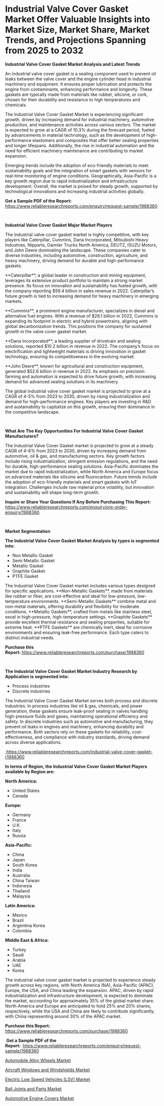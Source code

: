 <p><h1>Industrial Valve Cover Gasket Market Offer Valuable Insights into Market Size, Market Share, Market Trends, and Projections Spanning from 2025 to 2032</h1></p><p><strong>Industrial Valve Cover Gasket Market Analysis and Latest Trends</strong></p>
<p><p>An industrial valve cover gasket is a sealing component used to prevent oil leaks between the valve cover and the engine cylinder head in industrial machinery and equipment. It ensures proper lubrication and protects the engine from contaminants, enhancing performance and longevity. These gaskets are typically made from materials like rubber, silicone, or cork, chosen for their durability and resistance to high temperatures and chemicals.</p><p>The Industrial Valve Cover Gasket Market is experiencing significant growth, driven by increasing demand for industrial machinery, automotive production, and maintenance activities across various sectors. The market is expected to grow at a CAGR of 10.3% during the forecast period, fueled by advancements in material technology, such as the development of high-performance elastomers and composites that offer better sealing properties and longer lifespans. Additionally, the rise in industrial automation and the need for efficient machinery maintenance are contributing to market expansion.</p><p>Emerging trends include the adoption of eco-friendly materials to meet sustainability goals and the integration of smart gaskets with sensors for real-time monitoring of engine conditions. Geographically, Asia-Pacific is a key growth region due to rapid industrialization and infrastructure development. Overall, the market is poised for steady growth, supported by technological innovations and increasing industrial activities globally.</p></p>
<p><strong>Get a Sample PDF of the Report:&nbsp;</strong> <a href="https://www.reliableresearchreports.com/enquiry/request-sample/1988360?utm_campaign=10&utm_medium=2&utm_source=Github&utm_content=ia&utm_term=24012025&utm_id=industrial-valve-cover-gasket">https://www.reliableresearchreports.com/enquiry/request-sample/1988360</a></p>
<p>&nbsp;</p>
<p><strong>Industrial Valve Cover Gasket Major Market Players</strong></p>
<p><p>The industrial valve cover gasket market is highly competitive, with key players like Caterpillar, Cummins, Dana Incorporated, Mitsubishi Heavy Industries, Nipparts, Daimler Trucks North America, DEUTZ, ISUZU Motors, and John Deere dominating the landscape. These companies cater to diverse industries, including automotive, construction, agriculture, and heavy machinery, driving demand for durable and high-performance gaskets.</p><p>**Caterpillar**, a global leader in construction and mining equipment, leverages its extensive product portfolio to maintain a strong market presence. Its focus on innovation and sustainability has fueled growth, with the company reporting $59.4 billion in sales revenue in 2022. Caterpillar’s future growth is tied to increasing demand for heavy machinery in emerging markets.</p><p>**Cummins**, a prominent engine manufacturer, specializes in diesel and alternative fuel engines. With a revenue of $28.1 billion in 2022, Cummins is expanding its footprint in electric and hybrid powertrains, aligning with global decarbonization trends. This positions the company for sustained growth in the valve cover gasket market.</p><p>**Dana Incorporated**, a leading supplier of drivetrain and sealing solutions, reported $10.2 billion in revenue in 2022. The company’s focus on electrification and lightweight materials is driving innovation in gasket technology, ensuring its competitiveness in the evolving market.</p><p>**John Deere**, known for agricultural and construction equipment, generated $52.6 billion in revenue in 2022. Its emphasis on precision farming and automation is expected to drive future growth, with increasing demand for advanced sealing solutions in its machinery.</p><p>The global industrial valve cover gasket market is projected to grow at a CAGR of 4-5% from 2023 to 2030, driven by rising industrialization and demand for high-performance engines. Key players are investing in R&D and sustainability to capitalize on this growth, ensuring their dominance in the competitive landscape.</p></p>
<p>&nbsp;</p>
<p><strong>What Are The Key Opportunities For Industrial Valve Cover Gasket Manufacturers?</strong></p>
<p><p>The Industrial Valve Cover Gasket market is projected to grow at a steady CAGR of 4-6% from 2023 to 2030, driven by increasing demand from automotive, oil & gas, and manufacturing sectors. Key growth factors include rising industrialization, stringent emission regulations, and the need for durable, high-performance sealing solutions. Asia-Pacific dominates the market due to rapid industrialization, while North America and Europe focus on advanced materials like silicone and fluorocarbon. Future trends include the adoption of eco-friendly materials and smart gaskets with IoT integration. Challenges include raw material price volatility, but innovation and sustainability will shape long-term growth.</p></p>
<p><strong>Inquire or Share Your Questions If Any Before Purchasing This Report:</strong> <a href="https://www.reliableresearchreports.com/enquiry/pre-order-enquiry/1988360?utm_campaign=10&utm_medium=2&utm_source=Github&utm_content=ia&utm_term=24012025&utm_id=industrial-valve-cover-gasket">https://www.reliableresearchreports.com/enquiry/pre-order-enquiry/1988360</a></p>
<p>&nbsp;</p>
<p><strong>Market Segmentation</strong></p>
<p><strong>The Industrial Valve Cover Gasket Market Analysis by types is segmented into:</strong></p>
<p><ul><li>Non Metallic Gasket</li><li>Semi Metallic Gasket</li><li>Metallic Gasket</li><li>Graphite Gasket</li><li>PTFE Gasket</li></ul></p>
<p><p>The Industrial Valve Cover Gasket market includes various types designed for specific applications. **Non-Metallic Gaskets**, made from materials like rubber or fiber, are cost-effective and ideal for low-pressure, low-temperature environments. **Semi-Metallic Gaskets** combine metal and non-metal materials, offering durability and flexibility for moderate conditions. **Metallic Gaskets**, crafted from metals like stainless steel, excel in high-pressure, high-temperature settings. **Graphite Gaskets** provide excellent thermal resistance and sealing properties, suitable for extreme heat. **PTFE Gaskets** are chemically inert, ideal for corrosive environments and ensuring leak-free performance. Each type caters to distinct industrial needs.</p></p>
<p><strong>Purchase this Report:&nbsp;</strong><a href="https://www.reliableresearchreports.com/purchase/1988360?utm_campaign=10&utm_medium=2&utm_source=Github&utm_content=ia&utm_term=24012025&utm_id=industrial-valve-cover-gasket">https://www.reliableresearchreports.com/purchase/1988360</a></p>
<p>&nbsp;</p>
<p><strong>The Industrial Valve Cover Gasket Market Industry Research by Application is segmented into:</strong></p>
<p><ul><li>Process industries</li><li>Discrete industries</li></ul></p>
<p><p>The Industrial Valve Cover Gasket Market serves both process and discrete industries. In process industries like oil & gas, chemicals, and power generation, these gaskets ensure leak-proof sealing in valves handling high-pressure fluids and gases, maintaining operational efficiency and safety. In discrete industries such as automotive and manufacturing, they prevent oil leaks in engines and machinery, enhancing durability and performance. Both sectors rely on these gaskets for reliability, cost-effectiveness, and compliance with industry standards, driving demand across diverse applications.</p></p>
<p><a href="https://www.reliableresearchreports.com/industrial-valve-cover-gasket-r1988360?utm_campaign=10&utm_medium=2&utm_source=Github&utm_content=ia&utm_term=24012025&utm_id=industrial-valve-cover-gasket">&nbsp;https://www.reliableresearchreports.com/industrial-valve-cover-gasket-r1988360</a></p>
<p><strong>In terms of Region, the Industrial Valve Cover Gasket Market Players available by Region are:</strong></p>
<p>
    <p> <strong> North America: </strong>
        <ul>
            <li>United States</li>
            <li>Canada</li>
        </ul>
        </p> 
    <p> <strong> Europe: </strong>
        <ul>
            <li>Germany</li>
            <li>France</li>
            <li>U.K.</li>
            <li>Italy</li>
            <li>Russia</li>
        </ul>
        </p> 
    <p> <strong> Asia-Pacific: </strong>
        <ul>
            <li>China</li>
            <li>Japan</li>
            <li>South Korea</li>
            <li>India</li>
            <li>Australia</li>
            <li>China Taiwan</li>
            <li>Indonesia</li>
            <li>Thailand</li>
            <li>Malaysia</li>
        </ul>
        </p> 
    <p> <strong> Latin America: </strong>
        <ul>
            <li>Mexico</li>
            <li>Brazil</li>
            <li>Argentina Korea</li>
            <li>Colombia</li>
        </ul>
        </p> 
    <p> <strong> Middle East & Africa: </strong>
        <ul>
            <li>Turkey</li>
            <li>Saudi</li>
            <li>Arabia</li>
            <li>UAE</li>
            <li>Korea</li>
        </ul>
    </p>
    </p>
<p><p>The industrial valve cover gasket market is projected to experience steady growth across key regions, with North America (NA), Asia-Pacific (APAC), Europe, the USA, and China leading the expansion. APAC, driven by rapid industrialization and infrastructure development, is expected to dominate the market, accounting for approximately 35% of the global market share. North America and Europe are anticipated to hold 25% and 20% shares, respectively, while the USA and China are likely to contribute significantly, with China representing around 30% of the APAC market.</p></p>
<p><strong>Purchase this Report: </strong><a href="https://www.reliableresearchreports.com/purchase/1988360?utm_campaign=10&utm_medium=2&utm_source=Github&utm_content=ia&utm_term=24012025&utm_id=industrial-valve-cover-gasket">https://www.reliableresearchreports.com/purchase/1988360</a></p>
<p>&nbsp;<strong>Get a Sample PDF of the Report:&nbsp;&nbsp;</strong><a href="https://www.reliableresearchreports.com/enquiry/request-sample/1988360?utm_campaign=10&utm_medium=2&utm_source=Github&utm_content=ia&utm_term=24012025&utm_id=industrial-valve-cover-gasket">https://www.reliableresearchreports.com/enquiry/request-sample/1988360</a></p>
<p><strong></strong></p>
<p><p><a href="https://github.com/JubayerMia832/Market-Research-Report-List-1/blob/main/automobile-alloy-wheels-market.md?utm_campaign=10&utm_medium=2&utm_source=Github&utm_content=ia&utm_term=24012025&utm_id=industrial-valve-cover-gasket">Automobile Alloy Wheels Market</a></p><p><a href="https://github.com/ygfu6u/Market-Research-Report-List-1/blob/main/aircraft-windows-and-windshields-market.md?utm_campaign=10&utm_medium=2&utm_source=Github&utm_content=ia&utm_term=24012025&utm_id=industrial-valve-cover-gasket">Aircraft Windows and Windshields Market</a></p><p><a href="https://github.com/leopardmicheal7019/Market-Research-Report-List-1/blob/main/electric-low-speed-vehicles-lsv-market.md?utm_campaign=10&utm_medium=2&utm_source=Github&utm_content=ia&utm_term=24012025&utm_id=industrial-valve-cover-gasket">Electric Low Speed Vehicles (LSV) Market</a></p><p><a href="https://github.com/mahnoor2003/Market-Research-Report-List-7/blob/main/ball-joints-and-parts-market.md?utm_campaign=10&utm_medium=2&utm_source=Github&utm_content=ia&utm_term=24012025&utm_id=industrial-valve-cover-gasket">Ball Joints and Parts Market</a></p><p><a href="https://github.com/millionkaryn68/Market-Research-Report-List-1/blob/main/automotive-engine-covers-market.md?utm_campaign=10&utm_medium=2&utm_source=Github&utm_content=ia&utm_term=24012025&utm_id=industrial-valve-cover-gasket">Automotive Engine Covers Market</a></p></p>